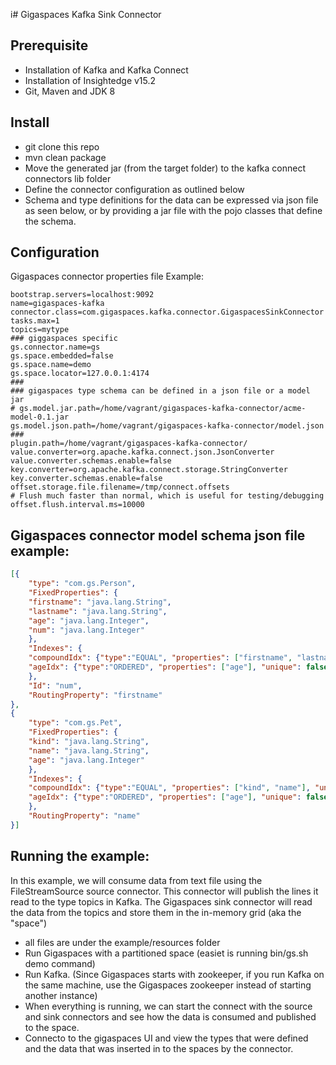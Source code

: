 i# Gigaspaces Kafka Sink Connector

## Prerequisite
- Installation of Kafka and Kafka Connect  
- Installation of Insightedge v15.2
- Git, Maven and JDK 8

## Install
- git clone this repo
- mvn clean package
- Move the generated jar (from the target folder) to the kafka connect connectors lib folder
- Define the connector configuration as outlined below
- Schema and type definitions for the data can be expressed via json file as seen below, or by providing a jar file with the pojo classes that define the schema.

## Configuration
Gigaspaces connector properties file Example:
```
bootstrap.servers=localhost:9092
name=gigaspaces-kafka
connector.class=com.gigaspaces.kafka.connector.GigaspacesSinkConnector
tasks.max=1
topics=mytype
### giggaspaces specific
gs.connector.name=gs
gs.space.embedded=false
gs.space.name=demo
gs.space.locator=127.0.0.1:4174
###
### gigaspaces type schema can be defined in a json file or a model jar
# gs.model.jar.path=/home/vagrant/gigaspaces-kafka-connector/acme-model-0.1.jar
gs.model.json.path=/home/vagrant/gigaspaces-kafka-connector/model.json
###
plugin.path=/home/vagrant/gigaspaces-kafka-connector/
value.converter=org.apache.kafka.connect.json.JsonConverter
value.converter.schemas.enable=false
key.converter=org.apache.kafka.connect.storage.StringConverter
key.converter.schemas.enable=false
offset.storage.file.filename=/tmp/connect.offsets
# Flush much faster than normal, which is useful for testing/debugging
offset.flush.interval.ms=10000
```

## Gigaspaces connector model schema json file example:
```json
[{
	"type": "com.gs.Person",
	"FixedProperties": {
	"firstname": "java.lang.String",
	"lastname": "java.lang.String",
	"age": "java.lang.Integer",
	"num": "java.lang.Integer"
	},
	"Indexes": {
	"compoundIdx": {"type":"EQUAL", "properties": ["firstname", "lastname"], "unique": false},
	"ageIdx": {"type":"ORDERED", "properties": ["age"], "unique": false}
	},
	"Id": "num",
	"RoutingProperty": "firstname"
},
{
	"type": "com.gs.Pet",
	"FixedProperties": {
	"kind": "java.lang.String",
	"name": "java.lang.String",
	"age": "java.lang.Integer"
	},
	"Indexes": {
	"compoundIdx": {"type":"EQUAL", "properties": ["kind", "name"], "unique": false},
	"ageIdx": {"type":"ORDERED", "properties": ["age"], "unique": false}
	},
	"RoutingProperty": "name"
}]
```

## Running the example:
In this example, we will consume data from text file using the FileStreamSource source connector.
This connector will publish the lines it read to the type topics in Kafka. 
The Gigaspaces sink connector will read the data from the topics and store them in the in-memory grid (aka the "space")
- all files are under the example/resources folder
- Run Gigaspaces with a partitioned space (easiet is running bin/gs.sh demo command)
- Run Kafka. (Since Gigaspaces starts with zookeeper, if you run Kafka on the same machine, use the Gigaspaces zookeeper instead of starting another instance)
- When everything is running, we can start the connect with the source and sink connectors and see how the data is consumed and published to the space.
- Connecto to the gigaspaces UI and view the types that were defined and the data that was inserted in to the spaces by the connector.


